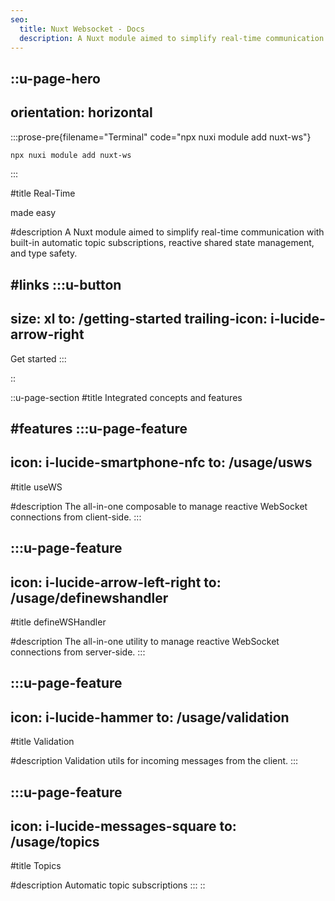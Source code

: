 ```yaml
---
seo:
  title: Nuxt Websocket - Docs
  description: A Nuxt module aimed to simplify real-time communication with built-in automatic topic subscriptions, reactive shared state management, and type safety.
---
```


::u-page-hero
---
orientation: horizontal
---
  :::prose-pre{filename="Terminal" code="npx nuxi module add nuxt-ws"}
  ```bash
  npx nuxi module add nuxt-ws
  ```
  :::

#title
Real-Time

made easy

#description
A Nuxt module aimed to simplify real-time communication with built-in automatic topic subscriptions, reactive shared state management, and type safety.

#links
  :::u-button
  ---
  size: xl
  to: /getting-started
  trailing-icon: i-lucide-arrow-right
  ---
  Get started
  :::

  <!-- :::u-button
  ---
  color: neutral
  size: xl
  to: /examples
  variant: subtle
  trailing-icon: i-lucide-cable
  ---
  Examples
  ::: -->
::

::u-page-section
#title
Integrated concepts and features

#features
  :::u-page-feature
  ---
  icon: i-lucide-smartphone-nfc
  to: /usage/usws
  ---
  #title
  useWS

  #description
  The all-in-one composable to manage reactive WebSocket connections from client-side.
  :::

  :::u-page-feature
  ---
  icon: i-lucide-arrow-left-right
  to: /usage/definewshandler
  ---
  #title
  defineWSHandler

  #description
  The all-in-one utility to manage reactive WebSocket connections from server-side.
  :::

  :::u-page-feature
  ---
  icon: i-lucide-hammer
  to: /usage/validation
  ---
  #title
  Validation

  #description
  Validation utils for incoming messages from the client.
  :::

  :::u-page-feature
  ---
  icon: i-lucide-messages-square
  to: /usage/topics
  ---
  #title
  Topics

  #description
  Automatic topic subscriptions
  :::
::
